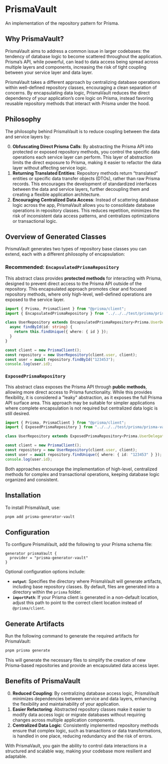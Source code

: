 # PrismaVault

An implementation of the repository pattern for Prisma.

## Why PrismaVault?

PrismaVault aims to address a common issue in larger codebases: the tendency of database logic to become scattered throughout the application. Prisma’s API, while powerful, can lead to data access being spread across multiple layers and components, increasing the risk of tight coupling between your service layer and data layer.

PrismaVault takes a different approach by centralizing database operations within well-defined repository classes, encouraging a clean separation of concerns. By encapsulating data logic, PrismaVault reduces the direct dependency of your application’s core logic on Prisma, instead favoring reusable repository methods that interact with Prisma under the hood.

## Philosophy

The philosophy behind PrismaVault is to reduce coupling between the data and service layers by:

0. **Obfuscating Direct Prisma Calls**: By abstracting the Prisma API into protected or exposed repository methods, you control the specific data operations each service layer can perform. This layer of abstraction limits the direct exposure to Prisma, making it easier to refactor the data layer without affecting service logic.
1. **Returning Translated Entities**: Repository methods return “translated” entities or specific data transfer objects (DTOs), rather than raw Prisma records. This encourages the development of standardized interfaces between the data and service layers, further decoupling them and creating a flexible application architecture.
2. **Encouraging Centralized Data Access**: Instead of scattering database logic across the app, PrismaVault allows you to consolidate database operations in repository classes. This reduces repetition, minimizes the risk of inconsistent data access patterns, and centralizes optimizations or transactional logic.

## Overview of Generated Classes

PrismaVault generates two types of repository base classes you can extend, each with a different philosophy of encapsulation:

### Recommended: `EncapsulatedPrismaRepository`

This abstract class provides **protected methods** for interacting with Prisma, designed to prevent direct access to the Prisma API outside of the repository. This encapsulated approach promotes clear and focused repository methods, where only high-level, well-defined operations are exposed to the service layer.

```typescript
import { Prisma, PrismaClient } from "@prisma/client";
import { EncapsulatedPrismaRepository } from "../../../test/prisma/prisma-vault";

class UserRepository extends EncapsulatedPrismaRepository<Prisma.UserDelegate> {
  async findById(id: string) {
    return this.findUnique({ where: { id } });
  }
}

const client = new PrismaClient();
const repository = new UserRepository(client.user, client);
const user = await repository.findById("123453");
console.log(user.id);
```

### `ExposedPrismaRepository`

This abstract class exposes the Prisma API through **public methods**, allowing more direct access to Prisma functionality. While this provides flexibility, it is considered a "leaky" abstraction, as it exposes the full Prisma API surface area. This approach may be suitable for simpler applications where complete encapsulation is not required but centralized data logic is still desired.

```typescript
import { Prisma, PrismaClient } from "@prisma/client";
import { ExposedPrismaRepository } from "../../../test/prisma/prisma-vault";

class UserRepository extends ExposedPrismaRepository<Prisma.UserDelegate> {}

const client = new PrismaClient();
const repository = new UserRepository(client.user, client);
const user = await repository.findUnique({ where: { id: "123453" } });
console.log(user.id);
```

Both approaches encourage the implementation of high-level, centralized methods for complex and transactional operations, keeping database logic organized and consistent.

## Installation

To install PrismaVault, use:

```bash
pnpm add prisma-generator-vault
```

## Configuration

To configure PrismaVault, add the following to your Prisma schema file:

```prisma
generator prismaVault {
  provider = "prisma-generator-vault"
}
```

Optional configuration options include:

- **`output`**: Specifies the directory where PrismaVault will generate artifacts, including base repository classes. By default, files are generated into a directory within the `prisma` folder.
- **`importPath`**: If your Prisma client is generated in a non-default location, adjust this path to point to the correct client location instead of `@prisma/client`.

## Generate Artifacts

Run the following command to generate the required artifacts for PrismaVault:

```bash
pnpm prisma generate
```

This will generate the necessary files to simplify the creation of new Prisma-based repositories and provide an encapsulated data access layer.

## Benefits of PrismaVault

0. **Reduced Coupling**: By centralizing database access logic, PrismaVault minimizes dependencies between service and data layers, enhancing the flexibility and maintainability of your application.
1. **Easier Refactoring**: Abstracted repository classes make it easier to modify data access logic or migrate databases without requiring changes across multiple application components.
2. **Centralized Data Logic**: Consistently implemented repository methods ensure that complex logic, such as transactions or data transformations, is handled in one place, reducing redundancy and the risk of errors.

With PrismaVault, you gain the ability to control data interactions in a structured and scalable way, making your codebase more resilient and adaptable.

